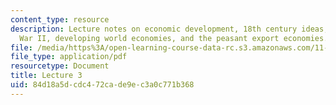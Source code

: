 ```yaml
---
content_type: resource
description: Lecture notes on economic development, 18th century ideas, post World
  War II, developing world economies, and the peasant export economies.
file: /media/https%3A/open-learning-course-data-rc.s3.amazonaws.com/11-167-economic-development-technical-capabilities-spring-2004/84d18a5dcdc472cade9ec3a0c771b368_lec_3.pdf
file_type: application/pdf
resourcetype: Document
title: Lecture 3
uid: 84d18a5d-cdc4-72ca-de9e-c3a0c771b368
---
```

